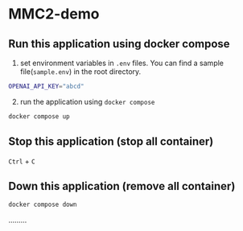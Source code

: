 # MMC2-demo

## Run this application using docker compose

1. set environment variables in `.env` files. You can find a sample file(`sample.env`) in the root directory.
```bash
OPENAI_API_KEY="abcd"
```

2. run the application using `docker compose`
```bash
docker compose up
```

## Stop this application (stop all container)

`Ctrl` + `C`


## Down this application (remove all container)
```bash
docker compose down
```

.........